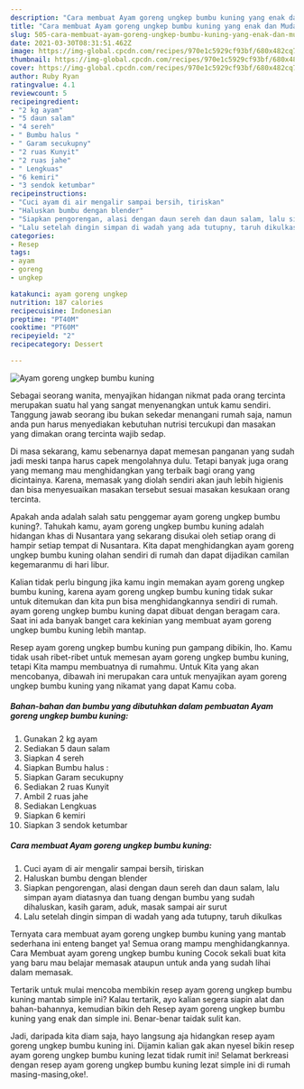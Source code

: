 ```yaml
---
description: "Cara membuat Ayam goreng ungkep bumbu kuning yang enak dan Mudah Dibuat"
title: "Cara membuat Ayam goreng ungkep bumbu kuning yang enak dan Mudah Dibuat"
slug: 505-cara-membuat-ayam-goreng-ungkep-bumbu-kuning-yang-enak-dan-mudah-dibuat
date: 2021-03-30T08:31:51.462Z
image: https://img-global.cpcdn.com/recipes/970e1c5929cf93bf/680x482cq70/ayam-goreng-ungkep-bumbu-kuning-foto-resep-utama.jpg
thumbnail: https://img-global.cpcdn.com/recipes/970e1c5929cf93bf/680x482cq70/ayam-goreng-ungkep-bumbu-kuning-foto-resep-utama.jpg
cover: https://img-global.cpcdn.com/recipes/970e1c5929cf93bf/680x482cq70/ayam-goreng-ungkep-bumbu-kuning-foto-resep-utama.jpg
author: Ruby Ryan
ratingvalue: 4.1
reviewcount: 5
recipeingredient:
- "2 kg ayam"
- "5 daun salam"
- "4 sereh"
- " Bumbu halus "
- " Garam secukupny"
- "2 ruas Kunyit"
- "2 ruas jahe"
- " Lengkuas"
- "6 kemiri"
- "3 sendok ketumbar"
recipeinstructions:
- "Cuci ayam di air mengalir sampai bersih, tiriskan"
- "Haluskan bumbu dengan blender"
- "Siapkan pengorengan, alasi dengan daun sereh dan daun salam, lalu simpan ayam diatasnya dan tuang dengan bumbu yang sudah dihaluskan, kasih garam, aduk, masak sampai air surut"
- "Lalu setelah dingin simpan di wadah yang ada tutupny, taruh dikulkas"
categories:
- Resep
tags:
- ayam
- goreng
- ungkep

katakunci: ayam goreng ungkep 
nutrition: 187 calories
recipecuisine: Indonesian
preptime: "PT40M"
cooktime: "PT60M"
recipeyield: "2"
recipecategory: Dessert

---
```



![Ayam goreng ungkep bumbu kuning](https://img-global.cpcdn.com/recipes/970e1c5929cf93bf/680x482cq70/ayam-goreng-ungkep-bumbu-kuning-foto-resep-utama.jpg)

Sebagai seorang wanita, menyajikan hidangan nikmat pada orang tercinta merupakan suatu hal yang sangat menyenangkan untuk kamu sendiri. Tanggung jawab seorang ibu bukan sekedar menangani rumah saja, namun anda pun harus menyediakan kebutuhan nutrisi tercukupi dan masakan yang dimakan orang tercinta wajib sedap.

Di masa  sekarang, kamu sebenarnya dapat memesan panganan yang sudah jadi meski tanpa harus capek mengolahnya dulu. Tetapi banyak juga orang yang memang mau menghidangkan yang terbaik bagi orang yang dicintainya. Karena, memasak yang diolah sendiri akan jauh lebih higienis dan bisa menyesuaikan masakan tersebut sesuai masakan kesukaan orang tercinta. 



Apakah anda adalah salah satu penggemar ayam goreng ungkep bumbu kuning?. Tahukah kamu, ayam goreng ungkep bumbu kuning adalah hidangan khas di Nusantara yang sekarang disukai oleh setiap orang di hampir setiap tempat di Nusantara. Kita dapat menghidangkan ayam goreng ungkep bumbu kuning olahan sendiri di rumah dan dapat dijadikan camilan kegemaranmu di hari libur.

Kalian tidak perlu bingung jika kamu ingin memakan ayam goreng ungkep bumbu kuning, karena ayam goreng ungkep bumbu kuning tidak sukar untuk ditemukan dan kita pun bisa menghidangkannya sendiri di rumah. ayam goreng ungkep bumbu kuning dapat dibuat dengan beragam cara. Saat ini ada banyak banget cara kekinian yang membuat ayam goreng ungkep bumbu kuning lebih mantap.

Resep ayam goreng ungkep bumbu kuning pun gampang dibikin, lho. Kamu tidak usah ribet-ribet untuk memesan ayam goreng ungkep bumbu kuning, tetapi Kita mampu membuatnya di rumahmu. Untuk Kita yang akan mencobanya, dibawah ini merupakan cara untuk menyajikan ayam goreng ungkep bumbu kuning yang nikamat yang dapat Kamu coba.

<!--inarticleads1-->

##### Bahan-bahan dan bumbu yang dibutuhkan dalam pembuatan Ayam goreng ungkep bumbu kuning:

1. Gunakan 2 kg ayam
1. Sediakan 5 daun salam
1. Siapkan 4 sereh
1. Siapkan  Bumbu halus :
1. Siapkan  Garam secukupny
1. Sediakan 2 ruas Kunyit
1. Ambil 2 ruas jahe
1. Sediakan  Lengkuas
1. Siapkan 6 kemiri
1. Siapkan 3 sendok ketumbar




<!--inarticleads2-->

##### Cara membuat Ayam goreng ungkep bumbu kuning:

1. Cuci ayam di air mengalir sampai bersih, tiriskan
1. Haluskan bumbu dengan blender
1. Siapkan pengorengan, alasi dengan daun sereh dan daun salam, lalu simpan ayam diatasnya dan tuang dengan bumbu yang sudah dihaluskan, kasih garam, aduk, masak sampai air surut
1. Lalu setelah dingin simpan di wadah yang ada tutupny, taruh dikulkas




Ternyata cara membuat ayam goreng ungkep bumbu kuning yang mantab sederhana ini enteng banget ya! Semua orang mampu menghidangkannya. Cara Membuat ayam goreng ungkep bumbu kuning Cocok sekali buat kita yang baru mau belajar memasak ataupun untuk anda yang sudah lihai dalam memasak.

Tertarik untuk mulai mencoba membikin resep ayam goreng ungkep bumbu kuning mantab simple ini? Kalau tertarik, ayo kalian segera siapin alat dan bahan-bahannya, kemudian bikin deh Resep ayam goreng ungkep bumbu kuning yang enak dan simple ini. Benar-benar taidak sulit kan. 

Jadi, daripada kita diam saja, hayo langsung aja hidangkan resep ayam goreng ungkep bumbu kuning ini. Dijamin kalian gak akan nyesel bikin resep ayam goreng ungkep bumbu kuning lezat tidak rumit ini! Selamat berkreasi dengan resep ayam goreng ungkep bumbu kuning lezat simple ini di rumah masing-masing,oke!.

